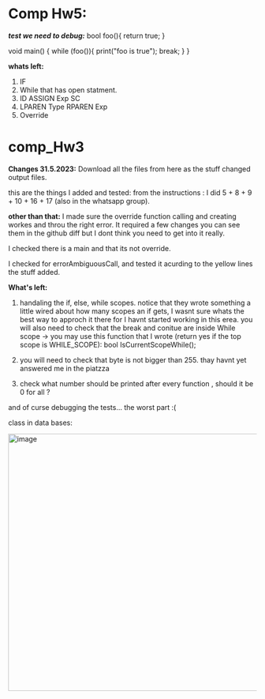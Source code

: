 
# Comp Hw5:

***test we need to debug:***
bool foo(){
        return true;
}

void main() {
        while (foo()){
                print("foo is true");
                break;
        }
}

**whats left:**
1. IF
2. While that has open statment.
3. ID ASSIGN Exp SC
4. LPAREN Type RPAREN Exp
5. Override









# comp_Hw3
**Changes 31.5.2023:** 
Download all the files from here as the stuff changed output files.

this are the things I added and tested:
from the instructions : I did 
5 + 8 + 9 + 10 + 16 + 17 (also in the whatsapp group).


**other than that:**
I made sure the override function calling and creating workes and throu the right error.
It required a few changes you can see them in the github diff but I dont think you need to get into it really.

I checked there is a main and that its not override.

I checked for errorAmbiguousCall, and tested it acurding to the yellow lines the stuff added.

**What's left:**
1. handaling the if, else, while scopes.
notice that they wrote something a little wired about how many scopes an if gets, 
I wasnt sure whats the best way to approch it there for I havnt started working in this erea. 
you will also need to check that the break and conitue are inside While scope -> you may use this function that I wrote (return yes if the top scope is WHILE_SCOPE):
bool IsCurrentScopeWhile();

2. you will need to check that byte is not bigger than 255.
thay havnt yet answered me in the piatzza

3. check what number should be printed after every function , should it be 0 for all ?

and of curse debugging the tests... the worst part :(





    
class in data bases:

<img width="521" alt="image" src="https://github.com/ronyju/comp_Hw3/assets/80697658/ab705903-9175-47f4-8b7c-e04eea8c8d71">

